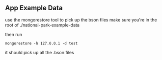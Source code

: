 App Example Data
-----------------

use the mongorestore tool to pick up the bson files
make sure you're in the root of ./national-park-example-data

then run

	mongorestore -h 127.0.0.1 -d test

it should pick up all the .bson files
